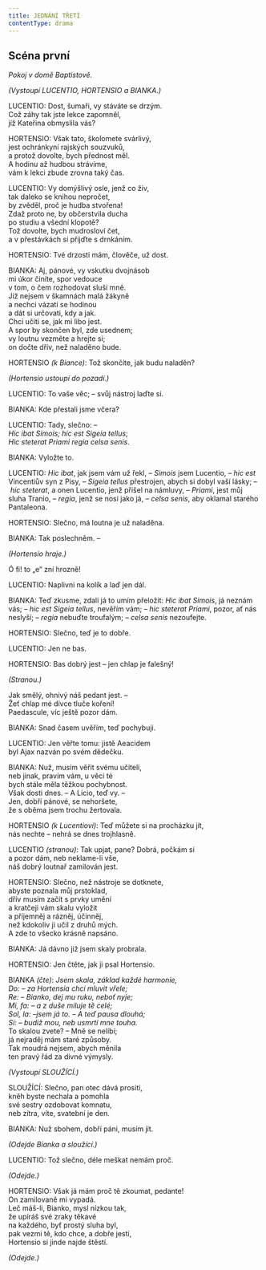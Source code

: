 ```yaml
---
title: JEDNÁNÍ TŘETÍ
contentType: drama
---
```


<section>

## Scéna první

_Pokoj v domě Baptistově._

_(Vystoupí LUCENTIO, HORTENSIO a BIANKA.)_

LUCENTIO: Dost, šumaři, vy stáváte se drzým.  
Což záhy tak jste lekce zapomněl,  
jíž Kateřina obmyslila vás?

HORTENSIO: Však tato, školomete svárlivý,  
jest ochránkyní rajských souzvuků,  
a protož dovolte, bych přednost měl.  
A hodinu až hudbou strávíme,  
vám k lekci zbude zrovna taký čas.

LUCENTIO: Vy domýšlivý osle, jenž co živ,  
tak daleko se knihou nepročet,  
by zvěděl, proč je hudba stvořena!  
Zdaž proto ne, by občerstvila ducha  
po studiu a všední klopotě?  
Tož dovolte, bych mudrosloví čet,  
a v přestávkách si přijďte s drnkáním.

HORTENSIO: Tvé drzosti mám, člověče, už dost.

BIANKA: Aj, pánové, vy vskutku dvojnásob  
mi úkor činíte, spor vedouce  
v tom, o čem rozhodovat sluší mně.  
Již nejsem v škamnách malá žákyně  
a nechci vázati se hodinou  
a dát si určovati, kdy a jak.  
Chci učiti se, jak mi libo jest.  
A spor by skončen byl, zde usednem;  
vy loutnu vezměte a hrejte si;  
on dočte dřív, než naladěno bude.

HORTENSIO _(k Biance)_: Tož skončíte, jak budu naladěn?

_(Hortensio ustoupí do pozadí.)_

LUCENTIO: To vaše věc; – svůj nástroj laďte si.

BIANKA: Kde přestali jsme včera?

LUCENTIO: Tady, slečno: –  
_Hic ibat Simois; hic est Sigeia tellus_;  
_Hic steterat Priami regia celsa senis_.

BIANKA: Vyložte to.

LUCENTIO: _Hic ibat_, jak jsem vám už řekl, – _Simois_ jsem Lucentio, – _hic est_ Vincentiův syn z Pisy, – _Sigeia tellus_ přestrojen, abych si dobyl vaší lásky; – _hic steterat_, a onen Lucentio, jenž přišel na námluvy, – _Priami_, jest můj sluha Tranio, – _regia_, jenž se nosí jako já, – _celsa senis_, aby oklamal starého Pantaleona.

HORTENSIO: Slečno, má loutna je už naladěna.

BIANKA: Tak poslechněm. –

_(Hortensio hraje.)_

Ó fi! to „e“ zní hrozně!

LUCENTIO: Naplivni na kolík a laď jen dál.

BIANKA: Teď zkusme, zdali já to umím přeložit: _Hic ibat Simois_, já neznám vás; – _hic est Sigeia tellus_, nevěřím vám; – _hic steterat Priami_, pozor, ať nás neslyší; – _regia_ nebuďte troufalým; – _celsa senis_ nezoufejte.

HORTENSIO: Slečno, teď je to dobře.

LUCENTIO: Jen ne bas.

HORTENSIO: Bas dobrý jest – jen chlap je falešný!

_(Stranou.)_

Jak smělý, ohnivý náš pedant jest. –  
Žeť chlap mé dívce tluče koření!  
Paedascule, víc ještě pozor dám.

BIANKA: Snad časem uvěřím, teď pochybuji.

LUCENTIO: Jen věřte tomu: jistě Aeacidem  
byl Ajax nazván po svém dědečku.

BIANKA: Nuž, musím věřit svému učiteli,  
neb jinak, pravím vám, u věci té  
bych stále měla těžkou pochybnost.  
Však dosti dnes. – A Licio, teď vy. –  
Jen, dobří pánové, se nehoršete,  
že s oběma jsem trochu žertovala.

HORTENSIO _(k Lucentiovi)_: Teď můžete si na procházku jít,  
nás nechte – nehrá se dnes trojhlasně.

LUCENTIO _(stranou)_: Tak upjat, pane? Dobrá, počkám si  
a pozor dám, neb neklame-li vše,  
náš dobrý loutnař zamilován jest.

HORTENSIO: Slečno, než nástroje se dotknete,  
abyste poznala můj prstoklad,  
dřív musím začít s prvky umění  
a kratčeji vám skalu vyložit  
a příjemněj a rázněj, účinněj,  
než kdokoliv ji učil z druhů mých.  
A zde to všecko krásně napsáno.

BIANKA: Já dávno již jsem skaly probrala.

HORTENSIO: Jen čtěte, jak ji psal Hortensio.

BIANKA _(čte)_: _Jsem skala, základ každé harmonie,  
Do: – za Hortensia chci mluvit vřele;  
Re: – Bianko, dej mu ruku, neboť nyje;  
Mi, fa: – a z duše miluje tě celé;  
Sol, la: –jsem já to. – A teď pausa dlouhá;  
Si: – budiž mou, neb usmrtí mne touha._  
To skalou zvete? – Mně se nelíbí;  
já nejraděj mám staré způsoby.  
Tak moudrá nejsem, abych měnila  
ten pravý řád za divné výmysly.

_(Vystoupí SLOUŽÍCÍ.)_

SLOUŽÍCÍ: Slečno, pan otec dává prositi,  
kněh byste nechala a pomohla  
své sestry ozdobovat komnatu,  
neb zítra, víte, svatební je den.

BIANKA: Nuž sbohem, dobří páni, musím jít.

_(Odejde Bianka a sloužící.)_

LUCENTIO: Tož slečno, déle meškat nemám proč.

_(Odejde.)_

HORTENSIO: Však já mám proč tě zkoumat, pedante!  
On zamilovaně mi vypadá.  
Leč máš-li, Bianko, mysl nízkou tak,  
že upíráš své zraky těkavé  
na každého, byť prostý sluha byl,  
pak vezmi tě, kdo chce, a dobře jesti,  
Hortensio si jinde najde štěstí.

_(Odejde.)_

</section>
